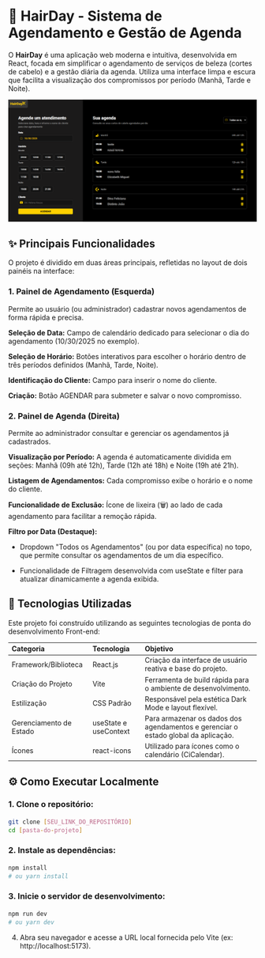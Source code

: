 # 🌟 HairDay - Sistema de Agendamento e Gestão de Agenda

O **HairDay** é uma aplicação web moderna e intuitiva, desenvolvida em React, focada em simplificar o agendamento de serviços de beleza (cortes de cabelo) e a gestão diária da agenda. Utiliza uma interface limpa e escura que facilita a visualização dos compromissos por período (Manhã, Tarde e Noite).

![Logo imagem](./src/assets/screencapture-localhost-5173-2025-10-28-12_09_52.png)

## ✨ Principais Funcionalidades

O projeto é dividido em duas áreas principais, refletidas no layout de dois painéis na interface:

### 1. Painel de Agendamento (Esquerda)

Permite ao usuário (ou administrador) cadastrar novos agendamentos de forma rápida e precisa.

**Seleção de Data:** Campo de calendário dedicado para selecionar o dia do agendamento (10/30/2025 no exemplo).

**Seleção de Horário:** Botões interativos para escolher o horário dentro de três períodos definidos (Manhã, Tarde, Noite).

**Identificação do Cliente:** Campo para inserir o nome do cliente.

**Criação:** Botão AGENDAR para submeter e salvar o novo compromisso.

### 2. Painel de Agenda (Direita)

Permite ao administrador consultar e gerenciar os agendamentos já cadastrados.

**Visualização por Período:** A agenda é automaticamente dividida em seções: Manhã (09h até 12h), Tarde (12h até 18h) e Noite (19h até 21h).

**Listagem de Agendamentos:** Cada compromisso exibe o horário e o nome do cliente.

**Funcionalidade de Exclusão:** Ícone de lixeira (🗑️) ao lado de cada agendamento para facilitar a remoção rápida.

**Filtro por Data (Destaque):** 

- Dropdown "Todos os Agendamentos" (ou por data específica) no topo, que permite consultar os agendamentos de um dia específico.

- Funcionalidade de Filtragem desenvolvida com useState e filter para atualizar dinamicamente a agenda exibida.

## 🚀 Tecnologias Utilizadas

Este projeto foi construído utilizando as seguintes tecnologias de ponta do desenvolvimento Front-end:

| Categoria | Tecnologia | Objetivo |
| :--- | :--- | :--- |
| Framework/Biblioteca | React.js | Criação da interface de usuário reativa e base do projeto. |
| Criação do Projeto | Vite | Ferramenta de build rápida para o ambiente de desenvolvimento. |
| Estilização | CSS Padrão | Responsável pela estética Dark Mode e layout flexível. | 
| Gerenciamento de Estado | useState e useContext | Para armazenar os dados dos agendamentos e gerenciar o estado global da aplicação. | 
| Ícones | react-icons | Utilizado para ícones como o calendário (CiCalendar). |

## ⚙️ Como Executar Localmente

### 1. Clone o repositório:

```Bash
git clone [SEU_LINK_DO_REPOSITÓRIO]
cd [pasta-do-projeto]
```

### 2. Instale as dependências:

```Bash
npm install
# ou yarn install
```

### 3. Inicie o servidor de desenvolvimento:

```Bash
npm run dev
# ou yarn dev
```

4. Abra seu navegador e acesse a URL local fornecida pelo Vite (ex: http://localhost:5173).
